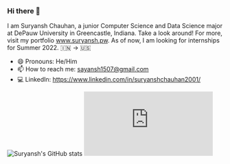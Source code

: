 ### Hi there 👋

<!--
**suryanshchauhan/suryanshchauhan** is a ✨ _special_ ✨ repository because its `README.md` (this file) appears on your GitHub profile.

Here are some ideas to get you started:

- 🔭 I’m currently working on ...
- 🌱 I’m currently learning ...
- 👯 I’m looking to collaborate on ...
- 🤔 I’m looking for help with ...
- 💬 Ask me about ...
- 📫 How to reach me: ...
- 😄 Pronouns: ...
- ⚡ Fun fact: ...
-->

I am Suryansh Chauhan, a junior Computer Science and Data Science major at DePauw University in Greencastle, Indiana. Take a look around! For more, visit my portfolio www.suryansh.pw. As of now, I am looking for internships for Summer 2022.
🇮🇳 -> 🇺🇸

- 😄 Pronouns: He/Him
- 📫 How to reach me: sayansh1507@gmail.com 
- 💻 LinkedIn: https://www.linkedin.com/in/suryanshchauhan2001/

![Suryansh's GitHub stats](https://github-readme-stats.vercel.app/api?username=suryanshchauhan&theme=dark&show_icons=true)
![Suryansh's Language stats](https://ionicabizau.github.io/github-profile-languages/api.html?suryanshchauhan)
